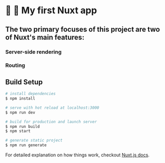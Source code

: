 # :rainbow: :dog: My first Nuxt app

## The two primary focuses of this project are two of Nuxt's main features:
### Server-side rendering
### Routing

## Build Setup

``` bash
# install dependencies
$ npm install

# serve with hot reload at localhost:3000
$ npm run dev

# build for production and launch server
$ npm run build
$ npm start

# generate static project
$ npm run generate
```

For detailed explanation on how things work, checkout [Nuxt.js docs](https://nuxtjs.org).
